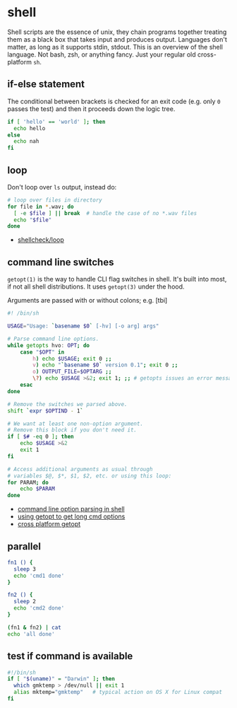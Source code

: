 # shell
Shell scripts are the essence of unix, they chain programs together treating
them as a black box that takes input and produces output. Languages don't
matter, as long as it supports stdin, stdout. This is an overview of the shell
language. Not bash, zsh, or anything fancy. Just your regular old
cross-platform `sh`.

## if-else statement
The conditional between brackets is checked for an exit code (e.g. only `0`
passes the test) and then it proceeds down the logic tree.
```sh
if [ 'hello' == 'world' ]; then
  echo hello
else
  echo nah
fi
```

## loop
Don't loop over `ls` output, instead do:
```sh
# loop over files in directory
for file in *.wav; do
  [ -e $file ] || break  # handle the case of no *.wav files
  echo "$file"
done
```
- [shellcheck/loop](https://github.com/koalaman/shellcheck/wiki/SC2045)

## command line switches
`getopt(1)` is the way to handle CLI flag switches in shell. It's built into
most, if not all shell distributions. It uses `getopt(3)` under the hood.

Arguments are passed with or without colons; e.g.
[tbi]
```sh
#! /bin/sh

USAGE="Usage: `basename $0` [-hv] [-o arg] args"

# Parse command line options.
while getopts hvo: OPT; do
    case "$OPT" in
        h) echo $USAGE; exit 0 ;;
        v) echo "`basename $0` version 0.1"; exit 0 ;;
        o) OUTPUT_FILE=$OPTARG ;;
        \?) echo $USAGE >&2; exit 1; ;; # getopts issues an error message
    esac
done

# Remove the switches we parsed above.
shift `expr $OPTIND - 1`

# We want at least one non-option argument.
# Remove this block if you don't need it.
if [ $# -eq 0 ]; then
    echo $USAGE >&2
    exit 1
fi

# Access additional arguments as usual through
# variables $@, $*, $1, $2, etc. or using this loop:
for PARAM; do
    echo $PARAM
done
```
- [command line option parsing in shell](http://blog.mafr.de/2007/08/05/cmdline-options-in-shell-scripts/)
- [using getopt to get long cmd options](https://stackoverflow.com/questions/402377/using-getopts-in-bash-shell-script-to-get-long-and-short-command-line-options/7948533#7948533)
- [cross platform getopt](http://stackoverflow.com/a/4300224/1541707)

## parallel
```sh
fn1 () {
  sleep 3
  echo 'cmd1 done'
}

fn2 () {
  sleep 2
  echo 'cmd2 done'
}

(fn1 & fn2) | cat
echo 'all done'
```

## test if command is available
```sh
#!/bin/sh
if [ "$(uname)" = "Darwin" ]; then
  which gmktemp > /dev/null || exit 1
  alias mktemp="gmktemp"   # typical action on OS X for Linux compat
fi
```
